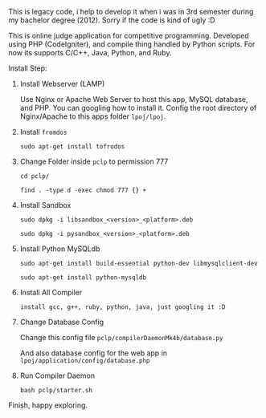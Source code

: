 This is legacy code, i help to develop it when i was in 3rd semester during my bachelor degree (2012). Sorry if the code is kind of ugly :D

This is online judge application for competitive programming. Developed using PHP (CodeIgniter), and compile thing handled by Python scripts. For now its supports C/C++, Java, Python, and Ruby.

Install Step:

1. Install Webserver (LAMP)

   Use Nginx or Apache Web Server to host this app, MySQL database, and PHP.
   You can googling how to install it.
   Config the root directory of Nginx/Apache to this apps folder `lpoj/lpoj`.

2. Install `fromdos`

   `sudo apt-get install tofrodos`

3. Change Folder inside `pclp` to permission 777

   `cd pclp/`
   
   `find . -type d -exec chmod 777 {} +`
   
4. Install Sandbox
   
   `sudo dpkg -i libsandbox_<version>_<platform>.deb`

   `sudo dpkg -i pysandbox_<version>_<platform>.deb`
   
5. Install Python MySQLdb

   `sudo apt-get install build-essential python-dev libmysqlclient-dev`
   
   `sudo apt-get install python-mysqldb`
   
6. Install All Compiler

   `install gcc, g++, ruby, python, java, just googling it :D`
   
7. Change Database Config
   
   Change this config file `pclp/compilerDaemonMk4b/database.py`

   And also database config for the web app in `lpoj/application/config/database.php`

8. Run Compiler Daemon

   `bash pclp/starter.sh`

Finish, happy exploring.
